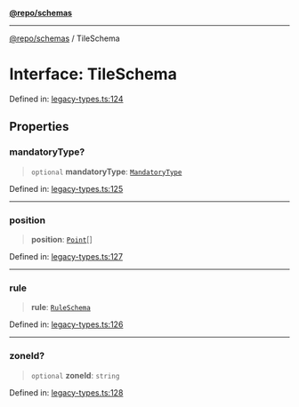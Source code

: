[**@repo/schemas**](../README.md)

***

[@repo/schemas](../globals.md) / TileSchema

# Interface: TileSchema

Defined in: [legacy-types.ts:124](https://github.com/alexqguo/drinking-board-game-v3/blob/319f46e6df50e1a195afdf9748097c1d21edcb71/packages/schemas/src/legacy-types.ts#L124)

## Properties

### mandatoryType?

> `optional` **mandatoryType**: [`MandatoryType`](../enumerations/MandatoryType.md)

Defined in: [legacy-types.ts:125](https://github.com/alexqguo/drinking-board-game-v3/blob/319f46e6df50e1a195afdf9748097c1d21edcb71/packages/schemas/src/legacy-types.ts#L125)

***

### position

> **position**: [`Point`](Point.md)[]

Defined in: [legacy-types.ts:127](https://github.com/alexqguo/drinking-board-game-v3/blob/319f46e6df50e1a195afdf9748097c1d21edcb71/packages/schemas/src/legacy-types.ts#L127)

***

### rule

> **rule**: [`RuleSchema`](../type-aliases/RuleSchema.md)

Defined in: [legacy-types.ts:126](https://github.com/alexqguo/drinking-board-game-v3/blob/319f46e6df50e1a195afdf9748097c1d21edcb71/packages/schemas/src/legacy-types.ts#L126)

***

### zoneId?

> `optional` **zoneId**: `string`

Defined in: [legacy-types.ts:128](https://github.com/alexqguo/drinking-board-game-v3/blob/319f46e6df50e1a195afdf9748097c1d21edcb71/packages/schemas/src/legacy-types.ts#L128)

